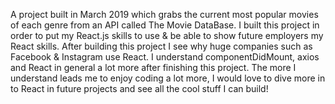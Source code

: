 A project built in March 2019 which grabs the current most popular movies of each genre from an API called The Movie DataBase. I built this project in order to put my React.js skills to use & be able to show future employers my React skills. After building this project I see why huge companies such as Facebook & Instagram use React. I understand componentDidMount, axios and React in general a lot more after finishing this project. The more I understand leads me to enjoy coding a lot more, I would love to dive more in to React in future projects and see all the cool stuff I can build!
